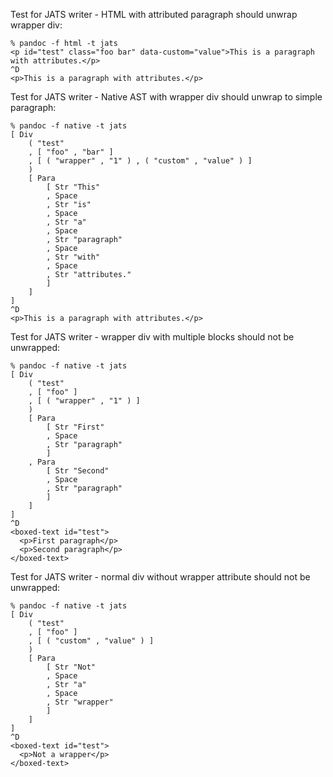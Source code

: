 Test for JATS writer - HTML with attributed paragraph should unwrap wrapper div:

```
% pandoc -f html -t jats
<p id="test" class="foo bar" data-custom="value">This is a paragraph with attributes.</p>
^D
<p>This is a paragraph with attributes.</p>
```

Test for JATS writer - Native AST with wrapper div should unwrap to simple paragraph:

```
% pandoc -f native -t jats
[ Div
    ( "test"
    , [ "foo" , "bar" ]
    , [ ( "wrapper" , "1" ) , ( "custom" , "value" ) ]
    )
    [ Para
        [ Str "This"
        , Space
        , Str "is"
        , Space
        , Str "a"
        , Space
        , Str "paragraph"
        , Space
        , Str "with"
        , Space
        , Str "attributes."
        ]
    ]
]
^D
<p>This is a paragraph with attributes.</p>
```

Test for JATS writer - wrapper div with multiple blocks should not be unwrapped:

```
% pandoc -f native -t jats
[ Div
    ( "test"
    , [ "foo" ]
    , [ ( "wrapper" , "1" ) ]
    )
    [ Para
        [ Str "First"
        , Space
        , Str "paragraph"
        ]
    , Para
        [ Str "Second"
        , Space
        , Str "paragraph"
        ]
    ]
]
^D
<boxed-text id="test">
  <p>First paragraph</p>
  <p>Second paragraph</p>
</boxed-text>
```

Test for JATS writer - normal div without wrapper attribute should not be unwrapped:

```
% pandoc -f native -t jats
[ Div
    ( "test"
    , [ "foo" ]
    , [ ( "custom" , "value" ) ]
    )
    [ Para
        [ Str "Not"
        , Space
        , Str "a"
        , Space
        , Str "wrapper"
        ]
    ]
]
^D
<boxed-text id="test">
  <p>Not a wrapper</p>
</boxed-text>

